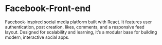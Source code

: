 # Facebook-Front-end
Facebook-inspired social media platform built with React. It features user authentication, post creation, likes, comments, and a responsive feed layout. Designed for scalability and learning, it’s a modular base for building modern, interactive social apps.
